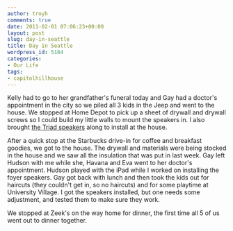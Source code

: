 ```yaml
---
author: troyh
comments: true
date: 2011-02-01 07:06:23+00:00
layout: post
slug: day-in-seattle
title: Day in Seattle
wordpress_id: 5184
categories:
- Our Life
tags:
- capitolhillhouse
---
```


Kelly had to go to her grandfather's funeral today and Gay had a doctor's appointment in the city so we piled all 3 kids in the Jeep and went to the house. We stopped at Home Depot to pick up a sheet of drywall and drywall screws so I could build my little walls to mount the speakers in. I also brought [the Triad speakers](http://troyandgay.com/2011/01/30/triad-ds-100-speakers/) along to install at the house.

After a quick stop at the Starbucks drive-in for coffee and breakfast goodies, we got to the house. The drywall and materials were being stocked in the house and we saw all the insulation that was put in last week. Gay left Hudson with me while she, Havana and Eva went to her doctor's appointment. Hudson played with the iPad while I worked on installing the foyer speakers. Gay got back with lunch and then took the kids out for haircuts (they couldn't get in, so no haircuts) and for some playtime at University Village. I got the speakers installed, but one needs some adjustment, and tested them to make sure they work.

We stopped at Zeek's on the way home for dinner, the first time all 5 of us went out to dinner together.


